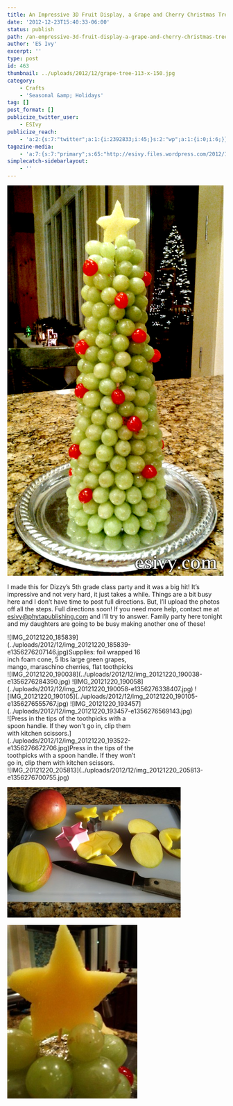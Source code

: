 ```yaml
---
title: An Impressive 3D Fruit Display, a Grape and Cherry Christmas Tree
date: '2012-12-23T15:40:33-06:00'
status: publish
path: /an-empressive-3d-fruit-display-a-grape-and-cherry-christmas-tree
author: 'ES Ivy'
excerpt: ''
type: post
id: 463
thumbnail: ../uploads/2012/12/grape-tree-113-x-150.jpg
category:
    - Crafts
    - 'Seasonal &amp; Holidays'
tag: []
post_format: []
publicize_twitter_user:
    - ESIvy
publicize_reach:
    - 'a:2:{s:7:"twitter";a:1:{i:2392833;i:45;}s:2:"wp";a:1:{i:0;i:6;}}'
tagazine-media:
    - 'a:7:{s:7:"primary";s:65:"http://esivy.files.wordpress.com/2012/12/grape-tree-400-x-533.jpg";s:6:"images";a:10:{s:65:"http://esivy.files.wordpress.com/2012/12/grape-tree-400-x-533.jpg";a:6:{s:8:"file_url";s:65:"http://esivy.files.wordpress.com/2012/12/grape-tree-400-x-533.jpg";s:5:"width";i:400;s:6:"height";i:533;s:4:"type";s:5:"image";s:4:"area";i:213200;s:9:"file_path";b:0;}s:79:"http://esivy.files.wordpress.com/2012/12/img_20121220_185839-e1356276207146.jpg";a:6:{s:8:"file_url";s:79:"http://esivy.files.wordpress.com/2012/12/img_20121220_185839-e1356276207146.jpg";s:5:"width";i:300;s:6:"height";i:400;s:4:"type";s:5:"image";s:4:"area";i:120000;s:9:"file_path";b:0;}s:79:"http://esivy.files.wordpress.com/2012/12/img_20121220_193522-e1356276672706.jpg";a:6:{s:8:"file_url";s:79:"http://esivy.files.wordpress.com/2012/12/img_20121220_193522-e1356276672706.jpg";s:5:"width";i:300;s:6:"height";i:400;s:4:"type";s:5:"image";s:4:"area";i:120000;s:9:"file_path";b:0;}s:79:"http://esivy.files.wordpress.com/2012/12/img_20121220_190038-e1356276284390.jpg";a:6:{s:8:"file_url";s:79:"http://esivy.files.wordpress.com/2012/12/img_20121220_190038-e1356276284390.jpg";s:5:"width";i:300;s:6:"height";i:400;s:4:"type";s:5:"image";s:4:"area";i:120000;s:9:"file_path";b:0;}s:79:"http://esivy.files.wordpress.com/2012/12/img_20121220_190058-e1356276338407.jpg";a:6:{s:8:"file_url";s:79:"http://esivy.files.wordpress.com/2012/12/img_20121220_190058-e1356276338407.jpg";s:5:"width";i:300;s:6:"height";i:400;s:4:"type";s:5:"image";s:4:"area";i:120000;s:9:"file_path";b:0;}s:79:"http://esivy.files.wordpress.com/2012/12/img_20121220_190105-e1356276555767.jpg";a:6:{s:8:"file_url";s:79:"http://esivy.files.wordpress.com/2012/12/img_20121220_190105-e1356276555767.jpg";s:5:"width";i:300;s:6:"height";i:400;s:4:"type";s:5:"image";s:4:"area";i:120000;s:9:"file_path";b:0;}s:79:"http://esivy.files.wordpress.com/2012/12/img_20121220_193457-e1356276569143.jpg";a:6:{s:8:"file_url";s:79:"http://esivy.files.wordpress.com/2012/12/img_20121220_193457-e1356276569143.jpg";s:5:"width";i:300;s:6:"height";i:400;s:4:"type";s:5:"image";s:4:"area";i:120000;s:9:"file_path";b:0;}s:79:"http://esivy.files.wordpress.com/2012/12/img_20121220_205813-e1356276700755.jpg";a:6:{s:8:"file_url";s:79:"http://esivy.files.wordpress.com/2012/12/img_20121220_205813-e1356276700755.jpg";s:5:"width";i:300;s:6:"height";i:400;s:4:"type";s:5:"image";s:4:"area";i:120000;s:9:"file_path";b:0;}s:64:"http://esivy.files.wordpress.com/2012/12/img_20121220_154922.jpg";a:6:{s:8:"file_url";s:64:"http://esivy.files.wordpress.com/2012/12/img_20121220_154922.jpg";s:5:"width";i:400;s:6:"height";i:300;s:4:"type";s:5:"image";s:4:"area";i:120000;s:9:"file_path";b:0;}s:79:"http://esivy.files.wordpress.com/2012/12/img_20121220_205826-e1356276258562.jpg";a:6:{s:8:"file_url";s:79:"http://esivy.files.wordpress.com/2012/12/img_20121220_205826-e1356276258562.jpg";s:5:"width";i:300;s:6:"height";i:400;s:4:"type";s:5:"image";s:4:"area";i:120000;s:9:"file_path";b:0;}}s:6:"videos";a:0:{}s:11:"image_count";i:10;s:6:"author";s:8:"37195739";s:7:"blog_id";s:8:"40536089";s:9:"mod_stamp";s:19:"2012-12-23 15:41:49";}'
simplecatch-sidebarlayout:
    - ''
---
```

[![Here's a fun idea for a way to take a fruit platter to the classroom Christmas party -  A standing grape and cherry Christmas tree! It's also a great centerpiece for any Christmas party.](../uploads/2012/12/grapetree499x899.jpg)](http://192.168.1.34:4945/wp-content/uploads/2012/12/grapetree499x899.jpg)

I made this for Dizzy’s 5th grade class party and it was a big hit! It’s impressive and not very hard, it just takes a while. Things are a bit busy here and I don’t have time to post full directions. But, I’ll upload the photos off all the steps. Full directions soon! If you need more help, contact me at esivy@phytapublishing.com and I’ll try to answer. Family party here tonight and my daughters are going to be busy making another one of these!

<div class="wp-caption aligncenter" id="attachment_470" style="width: 310px">![IMG_20121220_185839](../uploads/2012/12/img_20121220_185839-e1356276207146.jpg)Supplies: foil wrapped 16 inch foam cone, 5 lbs large green grapes, mango, maraschino cherries, flat toothpicks

</div>![IMG_20121220_190038](../uploads/2012/12/img_20121220_190038-e1356276284390.jpg) ![IMG_20121220_190058](../uploads/2012/12/img_20121220_190058-e1356276338407.jpg) ![IMG_20121220_190105](../uploads/2012/12/img_20121220_190105-e1356276555767.jpg) ![IMG_20121220_193457](../uploads/2012/12/img_20121220_193457-e1356276569143.jpg)

<div class="wp-caption aligncenter" id="attachment_478" style="width: 310px">![Press in the tips of the toothpicks with a spoon handle. If they won't go in, clip them with kitchen scissors.](../uploads/2012/12/img_20121220_193522-e1356276672706.jpg)Press in the tips of the toothpicks with a spoon handle. If they won’t go in, clip them with kitchen scissors.

</div>![IMG_20121220_205813](../uploads/2012/12/img_20121220_205813-e1356276700755.jpg)

![IMG_20121220_154922](../uploads/2012/12/img_20121220_154922.jpg)

![IMG_20121220_205826](../uploads/2012/12/img_20121220_205826-e1356276258562.jpg)